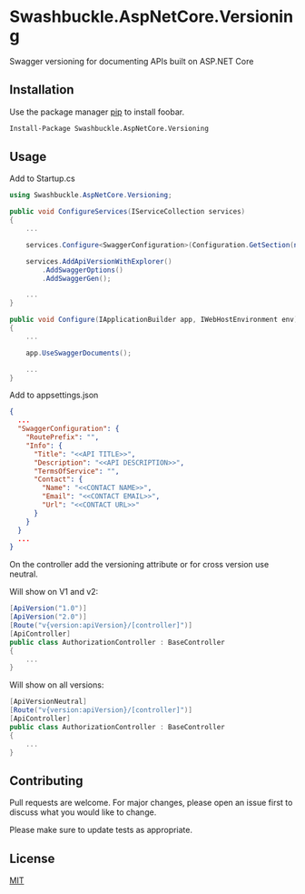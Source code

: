 # Swashbuckle.AspNetCore.Versioning

Swagger versioning for documenting APIs built on ASP.NET Core

## Installation

Use the package manager [pip](https://pip.pypa.io/en/stable/) to install foobar.

```bash
Install-Package Swashbuckle.AspNetCore.Versioning
```

## Usage

Add to Startup.cs

```cs
using Swashbuckle.AspNetCore.Versioning;

public void ConfigureServices(IServiceCollection services)
{
    ...

    services.Configure<SwaggerConfiguration>(Configuration.GetSection(nameof(SwaggerConfiguration)));

    services.AddApiVersionWithExplorer()
        .AddSwaggerOptions()
        .AddSwaggerGen();

    ...
}

public void Configure(IApplicationBuilder app, IWebHostEnvironment env)
{
    ...

    app.UseSwaggerDocuments();

    ...
}
```

Add to appsettings.json

```json
{
  ...
  "SwaggerConfiguration": {
    "RoutePrefix": "",
    "Info": {
      "Title": "<<API TITLE>>",
      "Description": "<<API DESCRIPTION>>",
      "TermsOfService": "",
      "Contact": {
        "Name": "<<CONTACT NAME>>",
        "Email": "<<CONTACT EMAIL>>",
        "Url": "<<CONTACT URL>>"
      }
    }
  }
  ...
}

```

On the controller add the versioning attribute or for cross version use neutral.

Will show on V1 and v2:

```cs
[ApiVersion("1.0")]
[ApiVersion("2.0")]
[Route("v{version:apiVersion}/[controller]")]
[ApiController]
public class AuthorizationController : BaseController
{
    ...
}
```
Will show on all versions:

```cs
[ApiVersionNeutral]
[Route("v{version:apiVersion}/[controller]")]
[ApiController]
public class AuthorizationController : BaseController
{
    ...
}
```

## Contributing
Pull requests are welcome. For major changes, please open an issue first to discuss what you would like to change.

Please make sure to update tests as appropriate.

## License
[MIT](https://choosealicense.com/licenses/mit/)